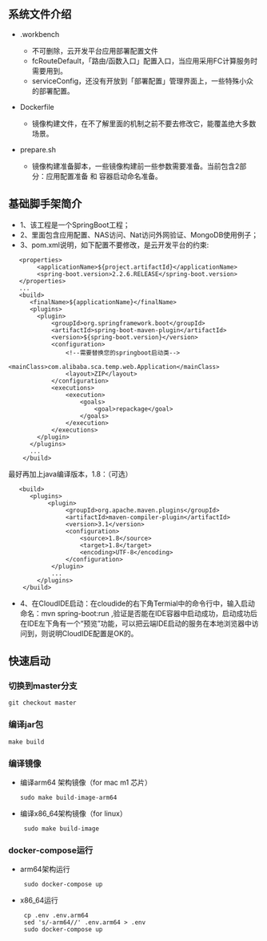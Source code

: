 ## 系统文件介绍
- .workbench
  - 不可删除，云开发平台应用部署配置文件
  - fcRouteDefault，「路由/函数入口」配置入口，当应用采用FC计算服务时需要用到。
  - serviceConfig，还没有开放到「部署配置」管理界面上，一些特殊小众的部署配置。

- Dockerfile
  - 镜像构建文件，在不了解里面的机制之前不要去修改它，能覆盖绝大多数场景。

- prepare.sh
  - 镜像构建准备脚本，一些镜像构建前一些参数需要准备。当前包含2部分：应用配置准备 和 容器启动命名准备。

## 基础脚手架简介
-  1、该工程是一个SpringBoot工程；
-  2、里面包含应用配置、NAS访问、Nat访问外网验证、MongoDB使用例子；
-  3、pom.xml说明，如下配置不要修改，是云开发平台的约束:
```
   <properties>
        <applicationName>${project.artifactId}</applicationName>
        <spring-boot.version>2.2.6.RELEASE</spring-boot.version>
   </properties>
   ...
   <build>
      <finalName>${applicationName}</finalName>
      <plugins>
        <plugin>
            <groupId>org.springframework.boot</groupId>
            <artifactId>spring-boot-maven-plugin</artifactId>
            <version>${spring-boot.version}</version>
            <configuration>
                <!--需要替换您的springboot启动类-->
                <mainClass>com.alibaba.sca.temp.web.Application</mainClass>
                <layout>ZIP</layout>
            </configuration>
            <executions>
                <execution>
                    <goals>
                        <goal>repackage</goal>
                    </goals>
                </execution>
            </executions>
        </plugin>
      </plugins>
      ...
    </build>
```
   最好再加上java编译版本，1.8：（可选）
```
   <build>
      <plugins>
           <plugin>
                <groupId>org.apache.maven.plugins</groupId>
                <artifactId>maven-compiler-plugin</artifactId>
                <version>3.1</version>
                <configuration>
                    <source>1.8</source>
                    <target>1.8</target>
                    <encoding>UTF-8</encoding>
                </configuration>
            </plugin>
            ...
        </plugins>
    </build>
```

- 4、在CloudIDE启动：在cloudide的右下角Termial中的命令行中，输入启动命名：mvn spring-boot:run ,验证是否能在IDE容器中启动成功，启动成功后在IDE左下角有一个“预览”功能，可以把云端IDE启动的服务在本地浏览器中访问到，则说明CloudIDE配置是OK的。


## 快速启动

### 切换到master分支
 ``` shell
 git checkout master
 ```
### 编译jar包
 ```shell
 make build
 ```
### 编译镜像
- 编译arm64 架构镜像（for mac m1 芯片）

   ```shell
   sudo make build-image-arm64
    ```
- 编译x86_64架构镜像（for linux）

  ```shell
   sudo make build-image
  ```
  
### docker-compose运行  
- arm64架构运行

  ```shell
   sudo docker-compose up
  ```
- x86_64运行

  ```shell
   cp .env .env.arm64 
   sed 's/-arm64//' .env.arm64 > .env 
   sudo docker-compose up
  ```

   
